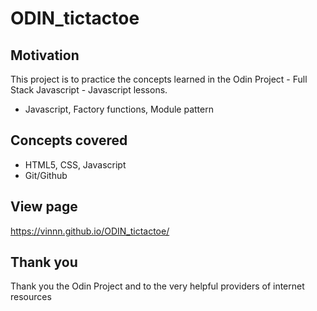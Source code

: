 # ODIN_tictactoe

## Motivation
This project is to practice the concepts learned in the Odin Project - Full Stack Javascript - Javascript lessons.
- Javascript, Factory functions, Module pattern

## Concepts covered
- HTML5, CSS, Javascript
- Git/Github

## View page
https://vinnn.github.io/ODIN_tictactoe/

## Thank you
Thank you the Odin Project
and to the very helpful providers of internet resources 







